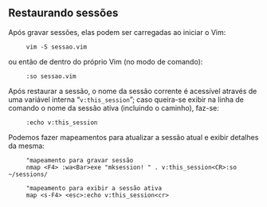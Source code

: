 Restaurando sessões
-------------------

Após gravar sessões, elas podem ser carregadas ao iniciar o Vim:

         vim -S sessao.vim

ou então de dentro do próprio Vim (no modo de comando):

         :so sessao.vim

Após restaurar a sessão, o nome da sessão corrente é acessível através
de uma variável interna “`v:this_session`”; caso queira-se exibir na
linha de comando o nome da sessão ativa (incluindo o caminho), faz-se:

         :echo v:this_session

Podemos fazer mapeamentos para atualizar a sessão atual e exibir
detalhes da mesma:

         "mapeamento para gravar sessão
         nmap <F4> :wa<Bar>exe "mksession! " . v:this_session<CR>:so ~/sessions/

         "mapeamento para exibir a sessão ativa
         map <s-F4> <esc>:echo v:this_session<cr>
